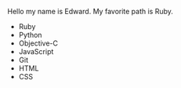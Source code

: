 Hello my name is Edward.
My favorite path is Ruby.
* Ruby
* Python
* Objective-C
* JavaScript
* Git
* HTML
* CSS
